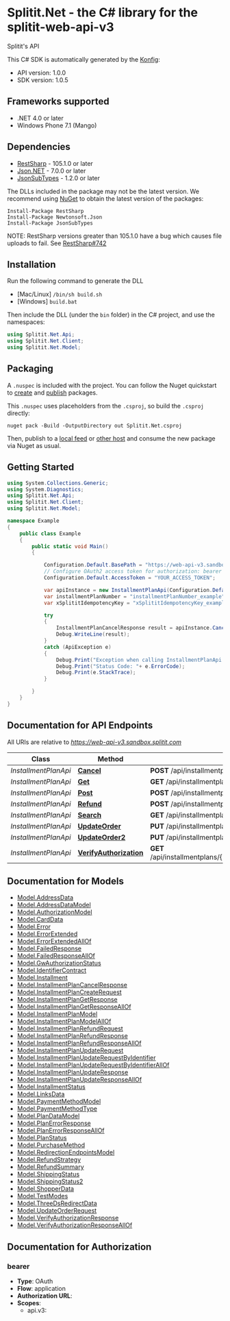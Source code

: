 # Splitit.Net - the C# library for the splitit-web-api-v3

Splitit's API

This C# SDK is automatically generated by the [Konfig](https://konfigthis.com):

- API version: 1.0.0
- SDK version: 1.0.5

## Frameworks supported


- .NET 4.0 or later
- Windows Phone 7.1 (Mango)

## Dependencies


- [RestSharp](https://www.nuget.org/packages/RestSharp) - 105.1.0 or later
- [Json.NET](https://www.nuget.org/packages/Newtonsoft.Json/) - 7.0.0 or later
- [JsonSubTypes](https://www.nuget.org/packages/JsonSubTypes/) - 1.2.0 or later

The DLLs included in the package may not be the latest version. We recommend using [NuGet](https://docs.nuget.org/consume/installing-nuget) to obtain the latest version of the packages:

```
Install-Package RestSharp
Install-Package Newtonsoft.Json
Install-Package JsonSubTypes
```

NOTE: RestSharp versions greater than 105.1.0 have a bug which causes file uploads to fail. See [RestSharp#742](https://github.com/restsharp/RestSharp/issues/742)

## Installation

Run the following command to generate the DLL

- [Mac/Linux] `/bin/sh build.sh`
- [Windows] `build.bat`

Then include the DLL (under the `bin` folder) in the C# project, and use the namespaces:

```csharp
using Splitit.Net.Api;
using Splitit.Net.Client;
using Splitit.Net.Model;

```


## Packaging

A `.nuspec` is included with the project. You can follow the Nuget quickstart to [create](https://docs.microsoft.com/en-us/nuget/quickstart/create-and-publish-a-package#create-the-package) and [publish](https://docs.microsoft.com/en-us/nuget/quickstart/create-and-publish-a-package#publish-the-package) packages.

This `.nuspec` uses placeholders from the `.csproj`, so build the `.csproj` directly:

```
nuget pack -Build -OutputDirectory out Splitit.Net.csproj
```

Then, publish to a [local feed](https://docs.microsoft.com/en-us/nuget/hosting-packages/local-feeds) or [other host](https://docs.microsoft.com/en-us/nuget/hosting-packages/overview) and consume the new package via Nuget as usual.


## Getting Started

```csharp
using System.Collections.Generic;
using System.Diagnostics;
using Splitit.Net.Api;
using Splitit.Net.Client;
using Splitit.Net.Model;

namespace Example
{
    public class Example
    {
        public static void Main()
        {

            Configuration.Default.BasePath = "https://web-api-v3.sandbox.splitit.com";
            // Configure OAuth2 access token for authorization: bearer
            Configuration.Default.AccessToken = "YOUR_ACCESS_TOKEN";

            var apiInstance = new InstallmentPlanApi(Configuration.Default);
            var installmentPlanNumber = "installmentPlanNumber_example";  // string | 
            var xSplititIdempotencyKey = "xSplititIdempotencyKey_example";  // string | 

            try
            {
                InstallmentPlanCancelResponse result = apiInstance.Cancel(installmentPlanNumber, xSplititIdempotencyKey);
                Debug.WriteLine(result);
            }
            catch (ApiException e)
            {
                Debug.Print("Exception when calling InstallmentPlanApi.Cancel: " + e.Message );
                Debug.Print("Status Code: "+ e.ErrorCode);
                Debug.Print(e.StackTrace);
            }

        }
    }
}
```

## Documentation for API Endpoints

All URIs are relative to *https://web-api-v3.sandbox.splitit.com*

Class | Method | HTTP request | Description
------------ | ------------- | ------------- | -------------
*InstallmentPlanApi* | [**Cancel**](docs/InstallmentPlanApi.md#cancel) | **POST** /api/installmentplans/{installmentPlanNumber}/cancel | 
*InstallmentPlanApi* | [**Get**](docs/InstallmentPlanApi.md#get) | **GET** /api/installmentplans/{installmentPlanNumber} | 
*InstallmentPlanApi* | [**Post**](docs/InstallmentPlanApi.md#post) | **POST** /api/installmentplans | 
*InstallmentPlanApi* | [**Refund**](docs/InstallmentPlanApi.md#refund) | **POST** /api/installmentplans/{installmentPlanNumber}/refund | 
*InstallmentPlanApi* | [**Search**](docs/InstallmentPlanApi.md#search) | **GET** /api/installmentplans/search | 
*InstallmentPlanApi* | [**UpdateOrder**](docs/InstallmentPlanApi.md#updateorder) | **PUT** /api/installmentplans/{installmentPlanNumber}/updateorder | 
*InstallmentPlanApi* | [**UpdateOrder2**](docs/InstallmentPlanApi.md#updateorder2) | **PUT** /api/installmentplans/updateorder | 
*InstallmentPlanApi* | [**VerifyAuthorization**](docs/InstallmentPlanApi.md#verifyauthorization) | **GET** /api/installmentplans/{installmentPlanNumber}/verifyauthorization | 


## Documentation for Models

 - [Model.AddressData](docs/AddressData.md)
 - [Model.AddressDataModel](docs/AddressDataModel.md)
 - [Model.AuthorizationModel](docs/AuthorizationModel.md)
 - [Model.CardData](docs/CardData.md)
 - [Model.Error](docs/Error.md)
 - [Model.ErrorExtended](docs/ErrorExtended.md)
 - [Model.ErrorExtendedAllOf](docs/ErrorExtendedAllOf.md)
 - [Model.FailedResponse](docs/FailedResponse.md)
 - [Model.FailedResponseAllOf](docs/FailedResponseAllOf.md)
 - [Model.GwAuthorizationStatus](docs/GwAuthorizationStatus.md)
 - [Model.IdentifierContract](docs/IdentifierContract.md)
 - [Model.Installment](docs/Installment.md)
 - [Model.InstallmentPlanCancelResponse](docs/InstallmentPlanCancelResponse.md)
 - [Model.InstallmentPlanCreateRequest](docs/InstallmentPlanCreateRequest.md)
 - [Model.InstallmentPlanGetResponse](docs/InstallmentPlanGetResponse.md)
 - [Model.InstallmentPlanGetResponseAllOf](docs/InstallmentPlanGetResponseAllOf.md)
 - [Model.InstallmentPlanModel](docs/InstallmentPlanModel.md)
 - [Model.InstallmentPlanModelAllOf](docs/InstallmentPlanModelAllOf.md)
 - [Model.InstallmentPlanRefundRequest](docs/InstallmentPlanRefundRequest.md)
 - [Model.InstallmentPlanRefundResponse](docs/InstallmentPlanRefundResponse.md)
 - [Model.InstallmentPlanRefundResponseAllOf](docs/InstallmentPlanRefundResponseAllOf.md)
 - [Model.InstallmentPlanUpdateRequest](docs/InstallmentPlanUpdateRequest.md)
 - [Model.InstallmentPlanUpdateRequestByIdentifier](docs/InstallmentPlanUpdateRequestByIdentifier.md)
 - [Model.InstallmentPlanUpdateRequestByIdentifierAllOf](docs/InstallmentPlanUpdateRequestByIdentifierAllOf.md)
 - [Model.InstallmentPlanUpdateResponse](docs/InstallmentPlanUpdateResponse.md)
 - [Model.InstallmentPlanUpdateResponseAllOf](docs/InstallmentPlanUpdateResponseAllOf.md)
 - [Model.InstallmentStatus](docs/InstallmentStatus.md)
 - [Model.LinksData](docs/LinksData.md)
 - [Model.PaymentMethodModel](docs/PaymentMethodModel.md)
 - [Model.PaymentMethodType](docs/PaymentMethodType.md)
 - [Model.PlanDataModel](docs/PlanDataModel.md)
 - [Model.PlanErrorResponse](docs/PlanErrorResponse.md)
 - [Model.PlanErrorResponseAllOf](docs/PlanErrorResponseAllOf.md)
 - [Model.PlanStatus](docs/PlanStatus.md)
 - [Model.PurchaseMethod](docs/PurchaseMethod.md)
 - [Model.RedirectionEndpointsModel](docs/RedirectionEndpointsModel.md)
 - [Model.RefundStrategy](docs/RefundStrategy.md)
 - [Model.RefundSummary](docs/RefundSummary.md)
 - [Model.ShippingStatus](docs/ShippingStatus.md)
 - [Model.ShippingStatus2](docs/ShippingStatus2.md)
 - [Model.ShopperData](docs/ShopperData.md)
 - [Model.TestModes](docs/TestModes.md)
 - [Model.ThreeDsRedirectData](docs/ThreeDsRedirectData.md)
 - [Model.UpdateOrderRequest](docs/UpdateOrderRequest.md)
 - [Model.VerifyAuthorizationResponse](docs/VerifyAuthorizationResponse.md)
 - [Model.VerifyAuthorizationResponseAllOf](docs/VerifyAuthorizationResponseAllOf.md)


## Documentation for Authorization


### bearer


- **Type**: OAuth
- **Flow**: application
- **Authorization URL**: 
- **Scopes**: 
  - api.v3: 

